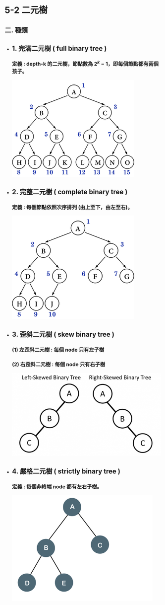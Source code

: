 # 5-2 二元樹

## 二. 種類

* ## 1. 完滿二元樹 ( full binary tree ) 

  ### **定義** : depth-k 的二元樹，節點數為 $2^k-1$，即每個節點都有兩個孩子。

  ![](..\picture\fullTree.png)

* ## 2. 完整二元樹 ( complete binary tree )

  ### **定義** : 每個節點依照**次序排列** (由上至下，由左至右)。

  ![](..\picture\completeTree.png)

* ## 3. 歪斜二元樹 ( skew binary tree )

  ### (1)  **左**歪斜二元樹 : 每個 node 只有**左**子樹

  ### (2)  **右**歪斜二元樹 : 每個 node 只有**右**子樹

  ![](..\picture\skewedTree.png)

* ## 4. 嚴格二元樹 ( strictly binary tree )

  ### **定義** : 每個**非終端** node 都有**左右子樹**。

  ![](..\picture\strictlyTree.png)

